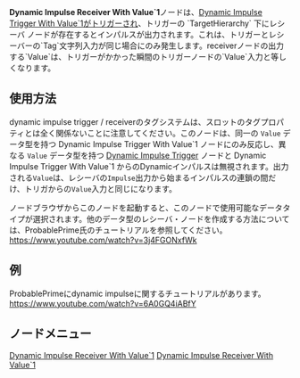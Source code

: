 <languages></languages>

**Dynamic Impulse Receiver With Value\`1**ノードは、[Dynamic Impulse
Trigger With
Value\`1がトリガーされ](Dynamic_Impulse_Trigger_With_Value`1_(Protoflux_node)/ja "wikilink")、トリガーの
`TargetHierarchy` 下にレシーバ
ノードが存在するとインパルスが出力されます。これは、トリガーとレシーバーの`Tag`文字列入力が同じ場合にのみ発生します。receiverノードの出力する`Value`は、トリガーがかかった瞬間のトリガーノードの`Value`入力と等しくなります。

## 使用方法

dynamic impulse trigger /
receiverのタグシステムは、スロットのタグプロパティとは全く関係ないことに注意してください。このノードは、同一の
`Value` データ型を持つ Dynamic Impulse Trigger With Value\`1
ノードにのみ反応し、異なる `Value` データ型を持つ [Dynamic Impulse
Trigger](Dynamic_Impulse_Trigger_(Protoflux_node)/ja "wikilink")
ノードと Dynamic Impulse Trigger With Value\`1
からのDynamicインパルスは無視されます。出力される`Value`は、レシーバの`Impulse`出力から始まるインパルスの連鎖の間だけ、トリガからの`Value`入力と同じになります。

ノードブラウザからこのノードを起動すると、このノードで使用可能なデータタイプが選択されます。他のデータ型のレシーバ・ノードを作成する方法については、ProbablePrime氏のチュートリアルを参照してください。
<youtube><https://www.youtube.com/watch?v=3j4FGONxfWk></youtube>

## 例

ProbablePrimeにdynamic impulseに関するチュートリアルがあります。
<youtube><https://www.youtube.com/watch?v=6A0GQ4iABfY></youtube>

## ノードメニュー

[Dynamic Impulse Receiver With
Value\`1](Category:Protoflux{{#translation:}} "wikilink") [Dynamic
Impulse Receiver With
Value\`1](Category:Protoflux:Flow{{#translation:}} "wikilink")